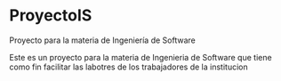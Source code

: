 # ProyectoIS
Proyecto para la materia de Ingeniería de Software 


Este es un proyecto para la materia de Ingenieria de Software que tiene como fin facilitar las labotres de los trabajadores de la institucion
